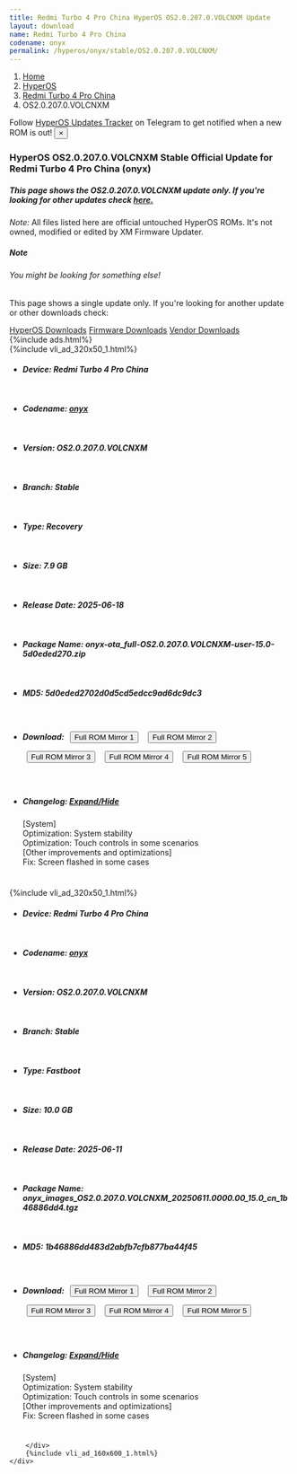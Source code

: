 ```yaml
---
title: Redmi Turbo 4 Pro China HyperOS OS2.0.207.0.VOLCNXM Update
layout: download
name: Redmi Turbo 4 Pro China
codename: onyx
permalink: /hyperos/onyx/stable/OS2.0.207.0.VOLCNXM/
---
```

<nav aria-label="breadcrumb">
    <ol class="breadcrumb">
        <li class="breadcrumb-item"><a href="/">Home</a></li>
        <li class="breadcrumb-item"><a href="/hyperos/">HyperOS</a></li>
        <li class="breadcrumb-item"><a href="/hyperos/onyx/">Redmi Turbo 4 Pro China</a></li>
        <li class="breadcrumb-item active" aria-current="page">OS2.0.207.0.VOLCNXM</li>
    </ol>
</nav>
<div class="alert alert-primary alert-dismissible fade show" role="alert">
    Follow <a href="https://t.me/MIUIUpdatesTracker" class="alert-link">HyperOS Updates Tracker</a> on Telegram to get
    notified when a new ROM is out!
    <button type="button" class="close" data-dismiss="alert" aria-label="Close">
        <span aria-hidden="true">&times;</span>
    </button>
</div>
<div class="col-12 mx-auto">
    <h3 class="title bg-light p-2 rounded">HyperOS OS2.0.207.0.VOLCNXM Stable Official Update for Redmi Turbo 4 Pro China (onyx)</h3>
    <h5>This page shows the OS2.0.207.0.VOLCNXM update only. If you're looking for other updates check
        <a href="/hyperos/onyx/">here.</a></h5>
    <p><i>Note: </i>All files listed here are official untouched HyperOS ROMs.
        It's not owned, modified or edited by XM Firmware Updater.</p>
    <div class="card">
        <div class="card-body">
            <h5 class="card-title">Note</h5>
            <h6 class="card-subtitle mb-2 text-muted">You might be looking for something else!</h6>
            <p class="card-text">This page shows a single update only.
                If you're looking for another update or other downloads check:</p>
            <a href="/hyperos/" class="card-link">HyperOS Downloads</a>
            <a href="/firmware/" class="card-link">Firmware Downloads</a>
            <a href="/vendor/" class="card-link">Vendor Downloads</a>
        </div>
    </div>
    {%include ads.html%}
    <div class="row justify-content-center">
        <div class="col-10" id="downloads">
                    <div class="card card-body">
            {%include vli_ad_320x50_1.html%}
            <ul class="list-unstyled">
                <li style="padding-bottom: 10px;">
                    <h5><b>Device: </b>Redmi Turbo 4 Pro China</h5>
                </li>
                <li style="padding-bottom: 10px;">
                    <h5><b>Codename: </b> <a href="/hyperos/onyx/" target="_blank">onyx</a> </h5>
                </li>
                <li style="padding-bottom: 10px;">
                    <h5><b>Version: </b>OS2.0.207.0.VOLCNXM</h5>
                </li>
                <li style="padding-bottom: 10px;">
                    <h5><b>Branch: </b>Stable</h5>
                </li>
                <li style="padding-bottom: 10px;">
                    <h5><b>Type: </b>Recovery</h5>
                </li>
                <li style="padding-bottom: 10px;">
                    <h5><b>Size: </b>7.9 GB</h5>
                </li>
                <li style="padding-bottom: 10px;">
                    <h5><b>Release Date: </b>2025-06-18</h5>
                </li>
                <li style="padding-bottom: 10px;">
                    <h5><b>Package Name: </b><span id="filename" class="text-dark">onyx-ota_full-OS2.0.207.0.VOLCNXM-user-15.0-5d0eded270.zip</span></h5>
                </li>
                <li style="padding-bottom: 10px;">
                    <h5><b>MD5: </b><span id="md5" class="text-muted">5d0eded2702d0d5cd5edcc9ad6dc9dc3</span></h5>
                </li>
                <li style="padding-bottom: 10px;">
                    <h5><b>Download: </b> <button type="button" id="download" class="btn btn-primary" style="margin: 7px;" onclick="window.open('https://cdnorg.d.miui.com/OS2.0.207.0.VOLCNXM/onyx-ota_full-OS2.0.207.0.VOLCNXM-user-15.0-5d0eded270.zip', '_blank');"><i class="fa fa-download"></i> Full ROM Mirror 1</button> <button type="button" id="download" class="btn btn-primary" style="margin: 7px;" onclick="window.open('https://bkt-sgp-miui-ota-update-alisgp.oss-ap-southeast-1.aliyuncs.com/OS2.0.207.0.VOLCNXM/onyx-ota_full-OS2.0.207.0.VOLCNXM-user-15.0-5d0eded270.zip', '_blank');"><i class="fa fa-download"></i> Full ROM Mirror 2</button> <button type="button" id="download" class="btn btn-primary" style="margin: 7px;" onclick="window.open('https://bn.d.miui.com/OS2.0.207.0.VOLCNXM/onyx-ota_full-OS2.0.207.0.VOLCNXM-user-15.0-5d0eded270.zip', '_blank');"><i class="fa fa-download"></i> Full ROM Mirror 3</button> <button type="button" id="download" class="btn btn-primary" style="margin: 7px;" onclick="window.open('https://bigota.d.miui.com/OS2.0.207.0.VOLCNXM/onyx-ota_full-OS2.0.207.0.VOLCNXM-user-15.0-5d0eded270.zip', '_blank');"><i class="fa fa-download"></i> Full ROM Mirror 4</button> <button type="button" id="download" class="btn btn-primary" style="margin: 7px;" onclick="window.open('https://hugeota.d.miui.com/OS2.0.207.0.VOLCNXM/onyx-ota_full-OS2.0.207.0.VOLCNXM-user-15.0-5d0eded270.zip', '_blank');"><i class="fa fa-download"></i> Full ROM Mirror 5</button></h5>
                </li>
                <li style="padding-bottom: 10px;">
                    <h5><b>Changelog: </b><a href="#onyx_1_changelog" data-toggle="collapse" role="button"
                            aria-expanded="false" aria-controls="onyx_1_changelog"> <i class="fa fa-arrow-down"
                                aria-hidden="true"></i> Expand/Hide</a></h5>
                    <div class="collapse" id="onyx_1_changelog">
                        <p id="changelog_text">[System]<br>Optimization: System stability<br>Optimization: Touch controls in some scenarios<br>[Other improvements and optimizations]<br>Fix: Screen flashed in some cases</p>
                    </div>
                </li>
            </ul>
        </div>
        <div class="card card-body">
            {%include vli_ad_320x50_1.html%}
            <ul class="list-unstyled">
                <li style="padding-bottom: 10px;">
                    <h5><b>Device: </b>Redmi Turbo 4 Pro China</h5>
                </li>
                <li style="padding-bottom: 10px;">
                    <h5><b>Codename: </b> <a href="/hyperos/onyx/" target="_blank">onyx</a> </h5>
                </li>
                <li style="padding-bottom: 10px;">
                    <h5><b>Version: </b>OS2.0.207.0.VOLCNXM</h5>
                </li>
                <li style="padding-bottom: 10px;">
                    <h5><b>Branch: </b>Stable</h5>
                </li>
                <li style="padding-bottom: 10px;">
                    <h5><b>Type: </b>Fastboot</h5>
                </li>
                <li style="padding-bottom: 10px;">
                    <h5><b>Size: </b>10.0 GB</h5>
                </li>
                <li style="padding-bottom: 10px;">
                    <h5><b>Release Date: </b>2025-06-11</h5>
                </li>
                <li style="padding-bottom: 10px;">
                    <h5><b>Package Name: </b><span id="filename" class="text-dark">onyx_images_OS2.0.207.0.VOLCNXM_20250611.0000.00_15.0_cn_1b46886dd4.tgz</span></h5>
                </li>
                <li style="padding-bottom: 10px;">
                    <h5><b>MD5: </b><span id="md5" class="text-muted">1b46886dd483d2abfb7cfb877ba44f45</span></h5>
                </li>
                <li style="padding-bottom: 10px;">
                    <h5><b>Download: </b> <button type="button" id="download" class="btn btn-primary" style="margin: 7px;" onclick="window.open('https://cdnorg.d.miui.com/OS2.0.207.0.VOLCNXM/onyx_images_OS2.0.207.0.VOLCNXM_20250611.0000.00_15.0_cn_1b46886dd4.tgz', '_blank');"><i class="fa fa-download"></i> Full ROM Mirror 1</button> <button type="button" id="download" class="btn btn-primary" style="margin: 7px;" onclick="window.open('https://bkt-sgp-miui-ota-update-alisgp.oss-ap-southeast-1.aliyuncs.com/OS2.0.207.0.VOLCNXM/onyx_images_OS2.0.207.0.VOLCNXM_20250611.0000.00_15.0_cn_1b46886dd4.tgz', '_blank');"><i class="fa fa-download"></i> Full ROM Mirror 2</button> <button type="button" id="download" class="btn btn-primary" style="margin: 7px;" onclick="window.open('https://bn.d.miui.com/OS2.0.207.0.VOLCNXM/onyx_images_OS2.0.207.0.VOLCNXM_20250611.0000.00_15.0_cn_1b46886dd4.tgz', '_blank');"><i class="fa fa-download"></i> Full ROM Mirror 3</button> <button type="button" id="download" class="btn btn-primary" style="margin: 7px;" onclick="window.open('https://bigota.d.miui.com/OS2.0.207.0.VOLCNXM/onyx_images_OS2.0.207.0.VOLCNXM_20250611.0000.00_15.0_cn_1b46886dd4.tgz', '_blank');"><i class="fa fa-download"></i> Full ROM Mirror 4</button> <button type="button" id="download" class="btn btn-primary" style="margin: 7px;" onclick="window.open('https://hugeota.d.miui.com/OS2.0.207.0.VOLCNXM/onyx_images_OS2.0.207.0.VOLCNXM_20250611.0000.00_15.0_cn_1b46886dd4.tgz', '_blank');"><i class="fa fa-download"></i> Full ROM Mirror 5</button></h5>
                </li>
                <li style="padding-bottom: 10px;">
                    <h5><b>Changelog: </b><a href="#onyx_2_changelog" data-toggle="collapse" role="button"
                            aria-expanded="false" aria-controls="onyx_2_changelog"> <i class="fa fa-arrow-down"
                                aria-hidden="true"></i> Expand/Hide</a></h5>
                    <div class="collapse" id="onyx_2_changelog">
                        <p id="changelog_text">[System]<br>Optimization: System stability<br>Optimization: Touch controls in some scenarios<br>[Other improvements and optimizations]<br>Fix: Screen flashed in some cases</p>
                    </div>
                </li>
            </ul>
        </div>

        </div>
        {%include vli_ad_160x600_1.html%}
    </div>
</div>
